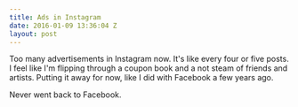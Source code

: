 ```yaml
---
title: Ads in Instagram
date: 2016-01-09 13:36:04 Z
layout: post
---
```


Too many advertisements in Instagram now. It's like every four or five posts. I feel like I'm flipping through a coupon book and a not steam of friends and artists. Putting it away for now, like I did with Facebook a few years ago.

Never went back to Facebook. 